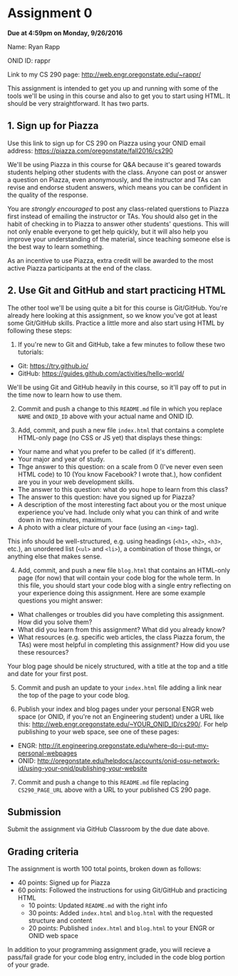 # Assignment 0
**Due at 4:59pm on Monday, 9/26/2016**

Name: Ryan Rapp

ONID ID: rappr

Link to my CS 290 page: http://web.engr.oregonstate.edu/~rappr/

This assignment is intended to get you up and running with some of the tools we'll be using in this course and also to get you to start using HTML.  It should be very straightforward.  It has two parts.

## 1. Sign up for Piazza

Use this link to sign up for CS 290 on Piazza using your ONID email address: https://piazza.com/oregonstate/fall2016/cs290

We'll be using Piazza in this course for Q&A because it's geared towards students helping other students with the class.  Anyone can post or answer a question on Piazza, even anonymously, and the instructor and TAs can revise and endorse student answers, which means you can be confident in the quality of the response.

You are *strongly encouraged* to post any class-related querstions to Piazza first instead of emailing the instructor or TAs.  You should also get in the habit of checking in to Piazza to answer other students' questions.  This will not only enable everyone to get help quickly, but it will also help you improve your understanding of the material, since teaching someone else is the best way to learn something.

As an incentive to use Piazza, extra credit will be awarded to the most active Piazza participants at the end of the class.

## 2. Use Git and GitHub and start practicing HTML

The other tool we'll be using quite a bit for this course is Git/GitHub.  You're already here looking at this assignment, so we know you've got at least some Git/GitHub skills.  Practice a little more and also start using HTML by following these steps:

1. If you're new to Git and GitHub, take a few minutes to follow these two tutorials:
  * Git: https://try.github.io/
  * GitHub: https://guides.github.com/activities/hello-world/

  We'll be using Git and GitHub heavily in this course, so it'll pay off to put in the time now to learn how to use them.

2. Commit and push a change to this `README.md` file in which you replace `NAME` and `ONID_ID` above with your actual name and ONID ID.

3. Add, commit, and push a new file `index.html` that contains a complete HTML-only page (no CSS or JS yet) that displays these things:
  * Your name and what you prefer to be called (if it's different).
  * Your major and year of study.
  * Thge answer to this question: on a scale from 0 (I've never even seen HTML code) to 10 (You know Facebook? I wrote that.), how confident are you in your web development skills.
  * The answer to this question: what do you hope to learn from this class?
  * The answer to this question: have you signed up for Piazza?
  * A description of the most interesting fact about you or the most unique experience you've had.  Include only what you can think of and write down in two minutes, maximum.
  * A photo with a clear picture of your face (using an `<img>` tag).

  This info should be well-structured, e.g. using headings (`<h1>`, `<h2>`, `<h3>`, etc.), an unordered list (`<ul>` and `<li>`), a combination of those things, or anything else that makes sense.

4. Add, commit, and push a new file `blog.html` that contains an HTML-only page (for now) that will contain your code blog for the whole term.  In this file, you should start your code blog with a single entry reflecting on your experience doing this assignment.  Here are some example questions you might answer:
  * What challenges or troubles did you have completing this assignment.  How did you solve them?
  * What did you learn from this assignment?  What did you already know?
  * What resources (e.g. specific web articles, the class Piazza forum, the TAs) were most helpful in completing this assignment?  How did you use these resources?

  Your blog page should be nicely structured, with a title at the top and a title and date for your first post.

5. Commit and push an update to your `index.html` file adding a link near the top of the page to your code blog.

6. Publish your index and blog pages under your personal ENGR web space (or ONID, if you're not an Engineering student) under a URL like this: http://web.engr.oregonstate.edu/~YOUR_ONID_ID/cs290/.  For help publishing to your web space, see one of these pages:
  * ENGR: http://it.engineering.oregonstate.edu/where-do-i-put-my-personal-webpages
  * ONID: http://oregonstate.edu/helpdocs/accounts/onid-osu-network-id/using-your-onid/publishing-your-website

7. Commit and push a change to this `README.md` file replacing `CS290_PAGE_URL` above with a URL to your published CS 290 page.

## Submission

Submit the assignment via GitHub Classroom by the due date above.

## Grading criteria

The assignment is worth 100 total points, broken down as follows:
* 40 points: Signed up for Piazza
* 60 points: Followed the instructions for using Git/GitHub and practicing HTML
  * 10 points: Updated `README.md` with the right info
  * 30 points: Added `index.html` and `blog.html` with the requested structure and content
  * 20 points: Published `index.html` and `blog.html` to your ENGR or ONID web space

In addition to your programming assignment grade, you will recieve a pass/fail grade for your code blog entry, included in the code blog portion of your grade.
